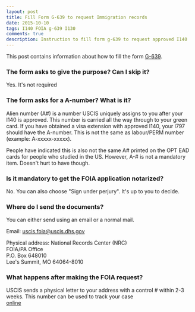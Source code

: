 ```yaml
---
layout: post
title: Fill Form G-639 to request Immigration records
date: 2015-10-10
tags: I140 FOIA g-639 I130
comments: true
description: Instruction to fill form g-639 to request approved I140
---
```


This post contains information about how to fill the form [G-639](http://www.uscis.gov/sites/default/files/files/form/g-639.pdf).

### The form asks to give the purpose? Can I skip it?
 Yes. It's not required

### The form asks for a A-number? What is it?
 Alien number (A#) is a number USCIS uniquely assigns to you after your I140 is approved. This number is carried all the way through
 to your green card. If you have obtained a visa extension with approved I140, your I797 should have the A-number.
 This is not the same as labour/PERM number (example: A-xxxxx-xxxxx).

People have indicated this is also not the same A# printed on the OPT EAD cards for people who studied in the US.
However, A-# is not a mandatory item. Doesn't hurt to have though.

### Is it mandatory to get the FOIA application notarized?
 No. You can also choose "Sign under perjury". It's up to you to decide.

### Where do I send the documents?
 You can either send using an email or a normal mail.

Email:
 uscis.foia@uscis.dhs.gov

Physical address:
 National Records Center (NRC)  
 FOIA/PA Office  
 P.O. Box 648010  
 Lee's Summit, MO 64064-8010  

### What happens after making the FOIA request?
  USCIS sends a physical letter to your address with a control # within 2-3 weeks. This number can be used to track your case  
 [online](http://www.uscis.gov/about-us/freedom-information-and-privacy-act-foia/foia-request-status-check-average-processing-times/check-status-request)
